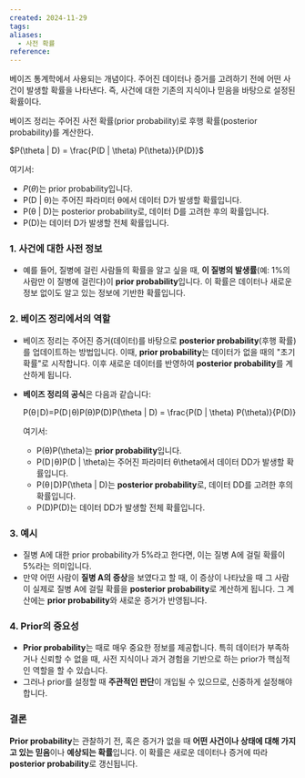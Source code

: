 ```yaml
---
created: 2024-11-29
tags: 
aliases:
  - 사전 확률
reference:
---
```

베이즈 통계학에서 사용되는 개념이다.
주어진 데이터나 증거를 고려하기 전에 어떤 사건이 발생할 확률을 나타낸다.
즉, 사건에 대한 기존의 지식이나 믿음을 바탕으로 설정된 확률이다.

베이즈 정리는 주어진 사전 확률(prior probability)로 후행 확률(posterior probability)를 계산한다.

$P(\theta | D) = \frac{P(D | \theta) P(\theta)}{P(D)}$

여기서:

- $P(θ)$는 prior probability입니다.
- P(D | θ)는 주어진 파라미터 θ에서 데이터 D가 발생할 확률입니다.
- P(θ | D)는 posterior probability로, 데이터 D를 고려한 후의 확률입니다.
- P(D)는 데이터 D가 발생할 전체 확률입니다.
### 1. **사건에 대한 사전 정보**

- 예를 들어, 질병에 걸린 사람들의 확률을 알고 싶을 때, **이 질병의 발생률**(예: 1%의 사람만 이 질병에 걸린다)이 **prior probability**입니다. 이 확률은 데이터나 새로운 정보 없이도 알고 있는 정보에 기반한 확률입니다.

### 2. **베이즈 정리에서의 역할**

- 베이즈 정리는 주어진 증거(데이터)를 바탕으로 **posterior probability**(후행 확률)를 업데이트하는 방법입니다. 이때, **prior probability**는 데이터가 없을 때의 "초기 확률"로 시작합니다. 이후 새로운 데이터를 반영하여 **posterior probability**를 계산하게 됩니다.
    
- **베이즈 정리의 공식**은 다음과 같습니다:
    
    P(θ∣D)=P(D∣θ)P(θ)P(D)P(\theta | D) = \frac{P(D | \theta) P(\theta)}{P(D)}
    
    여기서:
    
    - P(θ)P(\theta)는 **prior probability**입니다.
    - P(D∣θ)P(D | \theta)는 주어진 파라미터 θ\theta에서 데이터 DD가 발생할 확률입니다.
    - P(θ∣D)P(\theta | D)는 **posterior probability**로, 데이터 DD를 고려한 후의 확률입니다.
    - P(D)P(D)는 데이터 DD가 발생할 전체 확률입니다.

### 3. **예시**

- 질병 A에 대한 prior probability가 5%라고 한다면, 이는 질병 A에 걸릴 확률이 5%라는 의미입니다.
- 만약 어떤 사람이 **질병 A의 증상**을 보였다고 할 때, 이 증상이 나타났을 때 그 사람이 실제로 질병 A에 걸릴 확률을 **posterior probability**로 계산하게 됩니다. 그 계산에는 **prior probability**와 새로운 증거가 반영됩니다.

### 4. **Prior의 중요성**

- **Prior probability**는 때로 매우 중요한 정보를 제공합니다. 특히 데이터가 부족하거나 신뢰할 수 없을 때, 사전 지식이나 과거 경험을 기반으로 하는 prior가 핵심적인 역할을 할 수 있습니다.
- 그러나 prior를 설정할 때 **주관적인 판단**이 개입될 수 있으므로, 신중하게 설정해야 합니다.

### 결론

**Prior probability**는 관찰하기 전, 혹은 증거가 없을 때 **어떤 사건이나 상태에 대해 가지고 있는 믿음**이나 **예상되는 확률**입니다. 이 확률은 새로운 데이터나 증거에 따라 **posterior probability**로 갱신됩니다.